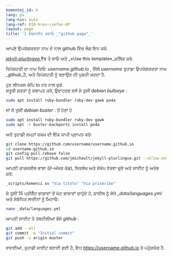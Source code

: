 ```yaml
---
komentoj_id: 4
lang: pa
lang-niv: auto
lang-ref: 010-kreu-cxefan-GP
layout: page
title: '1 ਵੈਬਸਾਈਟ ਬਣਾਓ _"github page"_'
---
```


ਆਪਣੇ ਉਪਯੋਗਕਰਤਾ ਨਾਮ ਦੇ ਨਾਲ github ਵਿੱਚ ਲੌਗ ਇਨ ਕਰੋ.  

 [ _jekyll-plurlingva_ ](https://github.com/jmichault/jekyll-plurlingva)ਵੈੱਬ ਤੇ ਜਾਓ ਅਤੇ _«Use this template»_ਕਲਿੱਕ ਕਰੋ.

ਰਿਪੋਜ਼ਟਰੀ ਦਾ ਨਾਮ ਦਿਓ: _username.github.io_ , ਜਿੱਥੇ _username_ ਤੁਹਾਡਾ ਉਪਯੋਗਕਰਤਾ ਨਾਮ _github_ਹੈ, ਅਤੇ ਰਿਪੋਜ਼ਟਰੀ ਨੂੰ ਬਣਾਉਣ ਦੀ ਪੁਸ਼ਟੀ ਕਰਦਾ ਹੈ.

ਹੁਣ ਲੀਨਕਸ ਕੰਪਿ to ਟਰ ਨਾਲ ਜੁੜੋ.   
ਜਰੂਰੀ ਸ਼ਰਤਾਂ ਨੂੰ ਸਥਾਪਤ ਕਰੋ, ਉਦਾਹਰਣ ਵਜੋਂ ਜੇ ਤੁਸੀਂ   _debian bullseye_ :  
```bash
sudo apt install ruby-bundler ruby-dev gawk po4a
```

ਜਾਂ ਜੇ ਤੁਸੀਂ   _debian buster_ :  ਤੋਂ ਹੇਠਾਂ ਹੋ 
```bash
sudo apt install ruby-bundler ruby-dev gawk
sudo apt -t buster-backports install po4a
```

ਅਤੇ ਤੁਹਾਡੀ ਜਮ੍ਹਾਂ ਰਕਮ ਦੀ ਇੱਕ ਕਾਪੀ ਪ੍ਰਾਪਤ ਕਰੋ:
```bash
git clone https://github.com/username/username.github.io
cd username.github.io
git config pull.rebase false
git pull https://github.com/jmichault/jekyll-plurlingva.git --allow-unrelated-histories
```

ਆਪਣੀ ਕਾਰਜਸ਼ੀਲ ਭਾਸ਼ਾ (ਦੋ-ਅੱਖਰ ਕੋਡ), ਸਿਰਲੇਖ ਅਤੇ ਸੰਖੇਪ ਵੇਰਵਾ ਚੁਣੋ ਅਤੇ ਸਾਈਟ ਨੂੰ ਅਰੰਭ ਕਰੋ:
```bash
_scripts/komenci xx "Via titolo" "Via priskribo"
```

ਜੇ ਤੁਸੀਂ 15 ਪ੍ਰੀਸੈੱਟ ਭਾਸ਼ਾਵਾਂ ਤੋਂ ਘੱਟ ਭਾਸ਼ਾਵਾਂ ਚਾਹੁੰਦੇ ਹੋ, ਫਾਈਲ ਨੂੰ ਸੋਧੋ _\_data/languages.yml_ ਅਤੇ ਸੰਬੰਧਿਤ ਲਾਈਨਾਂ ਨੂੰ ਮਿਟਾਓ:
```bash
nano _data/languages.yml
```

ਆਪਣੀ ਸਾਈਟ ਤੇ ਤਬਦੀਲੀਆਂ ਭੇਜੋ _github_ :
```bash
git add --all
git commit -m "Initial commit"
git push -u origin master
```

ਵਧਾਈਆਂ, ਤੁਹਾਡੀ ਸਾਈਟ ਬਣਾਈ ਗਈ ਹੈ, ਇਹ https://username.github.io ਤੇ ਪਹੁੰਚਯੋਗ ਹੈ.

